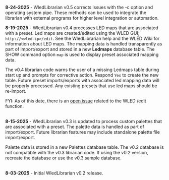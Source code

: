 **8-24-2025** - WledLibrarian v0.5 corrects issues with the -c option and operating system pipe. These
methods can be used to integrate the librarian with external programs for higher level integration or
automation.<br/> 

**8-19-2025** - WledLibrarian v0.4 processes LED maps that are associated with a preset. Led maps
are created/edited using the WLED GUI; `http://<wled-ip>/edit`. See the WledLibrarian help and 
the WLED Wiki for information about LED maps. The mapping data is handled transparently as part of 
import/export and stored in a new **Ledmaps** database table. The SHOW command option `map` is used 
to display preset associated mapping data.<br/> 

The v0.4 librarian code warns the user of a missing Ledmaps table during start up and prompts for
corrective action. Respond `Yes` to create the new table. Future preset imports/exports with 
associated led mapping data will be properly processed. Any existing presets that use led maps
should be re-import.<br/>

FYI: As of this date, there is an [open issue](https://github.com/wled/WLED/issues/1592)
related to the WLED /edit function.<br/><br/>

**8-15-2025** - WledLibrarian v0.3 is updated to process custom palettes that are associated with a 
preset. The palette data is handled as part of import/export. Future librarian features may include 
standalone palette file import/export.<br/>

Palette data is stored in a new Palettes database table. The v0.2 database is not compatible with 
the v0.3 librarian code. If using the v0.2 version, recreate the database or use the v0.3 sample 
database.<br/><br/>

**8-03-2025** - Initial WledLibrarian v0.2 release.
